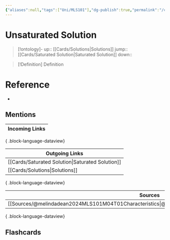 ```yaml
---
{"aliases":null,"tags":["Uni/MLS101"],"dg-publish":true,"permalink":"/cards/unsaturated-solution/","dgPassFrontmatter":true}
---
```


# Unsaturated Solution

> [!ontology]-
> up:: [[Cards/Solutions\|Solutions]]
> jump:: [[Cards/Saturated Solution\|Saturated Solution]]
> down:: 

> [!Definition] Definition
> 

# Reference
- 

## Mentions
| Incoming Links |
| -------------- |

{ .block-language-dataview}

| Outgoing Links                                      |
| --------------------------------------------------- |
| [[Cards/Saturated Solution\|Saturated Solution]] |
| [[Cards/Solutions\|Solutions]]                   |

{ .block-language-dataview}

| Sources                                                                                                 |
| ------------------------------------------------------------------------------------------------------- |
| [[Sources/@melindadean2024MLS101M04T01Characteristics\|@melindadean2024MLS101M04T01Characteristics]] |

{ .block-language-dataview}

## Flashcards 
